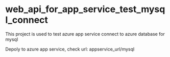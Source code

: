 # web_api_for_app_service_test_mysql_connect

This project is used to test azure app service connect to azure database for mysql

Depoly to azure app service, check url:   appservice_url/mysql
